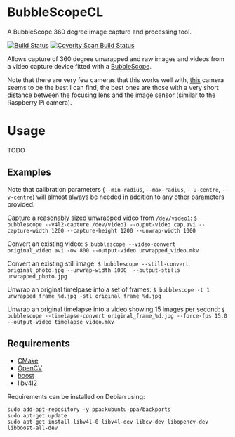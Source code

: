BubbleScopeCL
=============

A BubbleScope 360 degree image capture and processing tool.

[![Build Status](https://travis-ci.org/DanNixon/BubbleScopeCL.svg?branch=master)](https://travis-ci.org/DanNixon/BubbleScopeCL)
<a href="https://scan.coverity.com/projects/2865">
  <img alt="Coverity Scan Build Status"
       src="https://scan.coverity.com/projects/2865/badge.svg"/>
</a>

Allows capture of 360 degree unwrapped and raw images and videos from a video
capture device fitted with a [BubbleScope](http://store.bubblepix.com/).

Note that there are very few cameras that this works well with,
[this](http://www.maplin.co.uk/p/zyno-1080p-hd-webcam-a98la) camera seems to be
the best I can find, the best ones are those with a very short distance between
the focusing lens and the image sensor (similar to the Raspberry Pi camera).

Usage
=====

TODO

Examples
--------

Note that calibration parameters (`--min-radius`, `--max-radius`, `--u-centre`,
`--v-centre`) will almost always be needed in addition to any other parameters
provided.

Capture a reasonably sized unwrapped video from `/dev/video1`: `$ bubblescope
--v4l2-capture /dev/video1 --ouput-video cap.avi --capture-width 1200
--capture-height 1200 --unwrap-width 1000`

Convert an existing video: `$ bubblescope --video-convert original_video.avi -ow
800 --output-video unwrapped_video.mkv`

Convert an existing still image: `$ bubblescope --still-convert
original_photo.jpg --unwrap-width 1000  --output-stills unwrapped_photo.jpg`

Unwrap an original timelpase into a set of frames: `$ bubblescope -t 1
unwrapped_frame_%d.jpg -stl original_frame_%d.jpg`

Unwrap an original timelapse into a video showing 15 images per second: `$
bubblescope --timelapse-convert original_frame_%d.jpg --force-fps 15.0
--output-video timelapse_video.mkv`

Requirements
------------

  - [CMake](http://www.cmake.org)
  - [OpenCV](http://opencv.org)
  - [boost](http://www.boost.org)
  - libv4l2

Requirements can be installed on Debian using:

```
sudo add-apt-repository -y ppa:kubuntu-ppa/backports
sudo apt-get update
sudo apt-get install libv4l-0 libv4l-dev libcv-dev libopencv-dev libboost-all-dev
```
